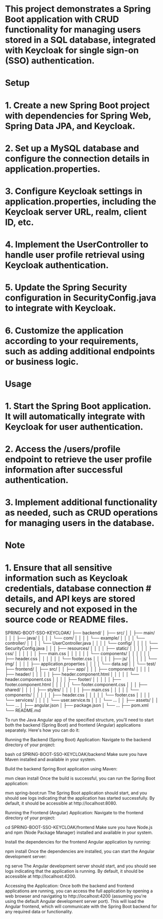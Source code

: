 # This project demonstrates a Spring Boot application with CRUD functionality for managing users stored in a SQL database, integrated with Keycloak for single sign-on (SSO) authentication.

# Setup
# 1. Create a new Spring Boot project with dependencies for Spring Web, Spring Data JPA, and Keycloak.
# 2. Set up a MySQL database and configure the connection details in application.properties.
# 3. Configure Keycloak settings in application.properties, including the Keycloak server URL, realm, client ID, etc.
# 4. Implement the UserController to handle user profile retrieval using Keycloak authentication.
# 5. Update the Spring Security configuration in SecurityConfig.java to integrate with Keycloak.
# 6. Customize the application according to your requirements, such as adding additional endpoints or business logic.

# Usage
# 1. Start the Spring Boot application. It will automatically integrate with Keycloak for user authentication.
# 2. Access the /users/profile endpoint to retrieve the user profile information after successful authentication.
# 3. Implement additional functionality as needed, such as CRUD operations for managing users in the database.
# Note
# 1. Ensure that all sensitive information such as Keycloak credentials, database connection # details, and API keys are stored securely and not exposed in the source code or README files.

SPRING-BOOT-SSO-KEYCLOAK/
├── backend/
│   ├── src/
│   │   ├── main/
│   │   │   ├── java/
│   │   │   │   └── com/
│   │   │   │       └── example/
│   │   │   │           └── controller/
│   │   │   │               └── UserController.java
│   │   │   │           └── config/
│   │   │   │               └── SecurityConfig.java
│   │   │   ├── resources/
│   │   │   │   ├── static/
│   │   │   │   │   ├── css/
│   │   │   │   │   │   ├── main.css
│   │   │   │   │   │   └── components/
│   │   │   │   │   │       ├── header.css
│   │   │   │   │   │       └── footer.css
│   │   │   │   │   ├── js/
│   │   │   │   │   └── img/
│   │   │   │   ├── application.properties
│   │   │   │   └── data.sql
│   │   └── test/
├── frontend/
│   ├── src/
│   │   ├── app/
│   │   │   ├── components/
│   │   │   │   ├── header/
│   │   │   │   │   ├── header.component.html
│   │   │   │   │   └── header.component.css
│   │   │   │   ├── footer/
│   │   │   │   │   ├── footer.component.html
│   │   │   │   │   └── footer.component.css
│   │   │   ├── shared/
│   │   │   │   ├── styles/
│   │   │   │   │   ├── main.css
│   │   │   │   │   └── components/
│   │   │   │   │       ├── header.css
│   │   │   │   │       └── footer.css
│   │   │   │   └── services/
│   │   │   │       └── user.service.ts
│   │   │   └── ...
│   │   ├── assets/
│   │   └── ...
│   ├── angular.json
│   ├── package.json
│   └── ...
├── pom.xml
└── README.md


To run the Java Angular app of the specified structure, you'll need to start both the backend (Spring Boot) and frontend (Angular) applications separately. Here's how you can do it:

Running the Backend (Spring Boot) Application:
Navigate to the backend directory of your project:

bash
cd SPRING-BOOT-SSO-KEYCLOAK/backend
Make sure you have Maven installed and available in your system.

Build the backend Spring Boot application using Maven:

mvn clean install
Once the build is successful, you can run the Spring Boot application:

mvn spring-boot:run
The Spring Boot application should start, and you should see logs indicating that the application has started successfully. By default, it should be accessible at http://localhost:8080.

Running the Frontend (Angular) Application:
Navigate to the frontend directory of your project:

cd SPRING-BOOT-SSO-KEYCLOAK/frontend
Make sure you have Node.js and npm (Node Package Manager) installed and available in your system.

Install the dependencies for the frontend Angular application by running:

npm install
Once the dependencies are installed, you can start the Angular development server:

ng serve
The Angular development server should start, and you should see logs indicating that the application is running. By default, it should be accessible at http://localhost:4200.

Accessing the Application:
Once both the backend and frontend applications are running, you can access the full application by opening a web browser and navigating to http://localhost:4200 (assuming you're using the default Angular development server port). This will load the Angular frontend, which will communicate with the Spring Boot backend for any required data or functionality.